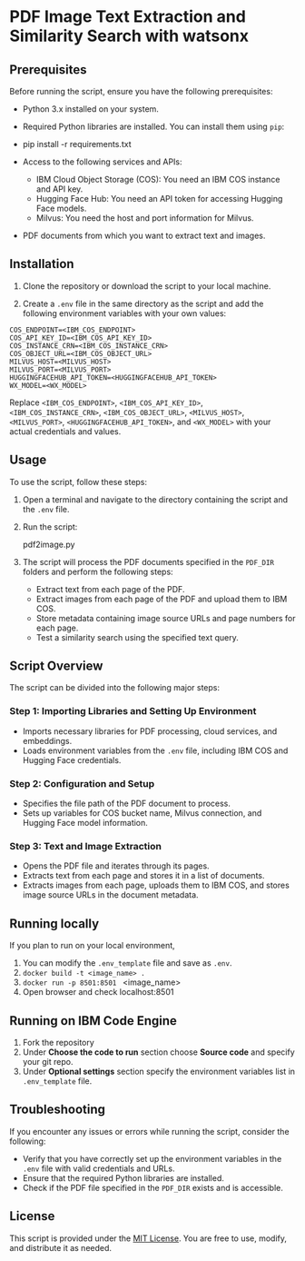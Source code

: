# PDF Image Text Extraction and Similarity Search with watsonx

## Prerequisites

Before running the script, ensure you have the following prerequisites:

- Python 3.x installed on your system.
- Required Python libraries are installed. You can install them using `pip`:
- pip install -r requirements.txt


- Access to the following services and APIs:

  - IBM Cloud Object Storage (COS): You need an IBM COS instance and API key.
  - Hugging Face Hub: You need an API token for accessing Hugging Face models.
  - Milvus: You need the host and port information for Milvus.

- PDF documents from which you want to extract text and images.

## Installation

1. Clone the repository or download the script to your local machine.

2. Create a `.env` file in the same directory as the script and add the following environment variables with your own values:
```
COS_ENDPOINT=<IBM_COS_ENDPOINT>
COS_API_KEY_ID=<IBM_COS_API_KEY_ID>
COS_INSTANCE_CRN=<IBM_COS_INSTANCE_CRN>
COS_OBJECT_URL=<IBM_COS_OBJECT_URL>
MILVUS_HOST=<MILVUS_HOST>
MILVUS_PORT=<MILVUS_PORT>
HUGGINGFACEHUB_API_TOKEN=<HUGGINGFACEHUB_API_TOKEN>
WX_MODEL=<WX_MODEL>
```


   Replace `<IBM_COS_ENDPOINT>`, `<IBM_COS_API_KEY_ID>`, `<IBM_COS_INSTANCE_CRN>`, `<IBM_COS_OBJECT_URL>`, `<MILVUS_HOST>`, `<MILVUS_PORT>`, `<HUGGINGFACEHUB_API_TOKEN>`, and `<WX_MODEL>` with your actual credentials and values.

## Usage

To use the script, follow these steps:

1. Open a terminal and navigate to the directory containing the script and the `.env` file.

2. Run the script:
    
    pdf2image.py
   

3. The script will process the PDF documents specified in the `PDF_DIR` folders and perform the following steps:

   - Extract text from each page of the PDF.
   - Extract images from each page of the PDF and upload them to IBM COS.
   - Store metadata containing image source URLs and page numbers for each page.
   - Test a similarity search using the specified text query.



## Script Overview

The script can be divided into the following major steps:

### Step 1: Importing Libraries and Setting Up Environment

- Imports necessary libraries for PDF processing, cloud services, and embeddings.
- Loads environment variables from the `.env` file, including IBM COS and Hugging Face credentials.

### Step 2: Configuration and Setup

- Specifies the file path of the PDF document to process.
- Sets up variables for COS bucket name, Milvus connection, and Hugging Face model information.

### Step 3: Text and Image Extraction

- Opens the PDF file and iterates through its pages.
- Extracts text from each page and stores it in a list of documents.
- Extracts images from each page, uploads them to IBM COS, and stores image source URLs in the document metadata.

## Running locally

If you plan to run on your local environment, 
1. You can modify the `.env_template` file and save as `.env`. 
2. ```docker build -t <image_name> .```
3. ```docker run -p 8501:8501 ``` <image_name>
4. Open browser and check localhost:8501

## Running on IBM Code Engine

1. Fork the repository
2. Under **Choose the code to run** section choose **Source code** and specify your git repo.
3. Under **Optional settings** section specify the environment variables list in `.env_template` file.


## Troubleshooting

If you encounter any issues or errors while running the script, consider the following:

- Verify that you have correctly set up the environment variables in the `.env` file with valid credentials and URLs.
- Ensure that the required Python libraries are installed.
- Check if the PDF file specified in the `PDF_DIR` exists and is accessible.

## License

This script is provided under the [MIT License](LICENSE). You are free to use, modify, and distribute it as needed.
